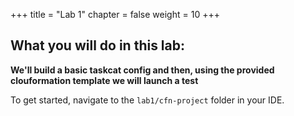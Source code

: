 +++
title = "Lab 1"
chapter = false
weight = 10
+++


## What you will do in this lab: 

**We'll build a basic taskcat config and then, using the provided clouformation template 
we will launch a test**

To get started, navigate to the `lab1/cfn-project` folder in your IDE.

